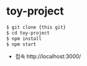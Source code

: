 # toy-project

```bash
$ git clone {this git}
$ cd toy-project
$ npm install
$ npm start
```

* 접속 http://localhost:3000/
